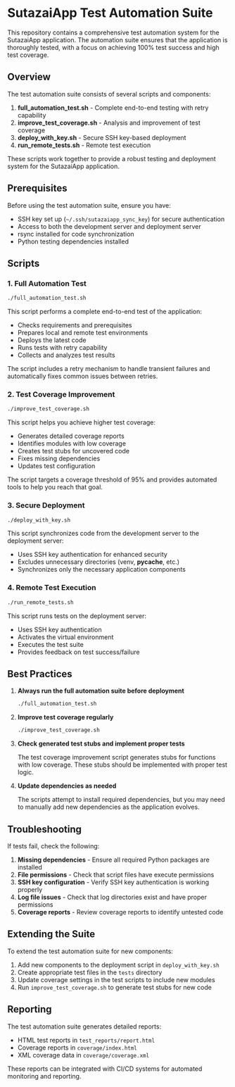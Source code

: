 # SutazaiApp Test Automation Suite

This repository contains a comprehensive test automation system for the SutazaiApp application. The automation suite ensures that the application is thoroughly tested, with a focus on achieving 100% test success and high test coverage.

## Overview

The test automation suite consists of several scripts and components:

1. **full_automation_test.sh** - Complete end-to-end testing with retry capability
2. **improve_test_coverage.sh** - Analysis and improvement of test coverage
3. **deploy_with_key.sh** - Secure SSH key-based deployment
4. **run_remote_tests.sh** - Remote test execution

These scripts work together to provide a robust testing and deployment system for the SutazaiApp application.

## Prerequisites

Before using the test automation suite, ensure you have:

- SSH key set up (`~/.ssh/sutazaiapp_sync_key`) for secure authentication
- Access to both the development server and deployment server
- rsync installed for code synchronization
- Python testing dependencies installed

## Scripts

### 1. Full Automation Test

```bash
./full_automation_test.sh
```

This script performs a complete end-to-end test of the application:

- Checks requirements and prerequisites
- Prepares local and remote test environments
- Deploys the latest code
- Runs tests with retry capability
- Collects and analyzes test results

The script includes a retry mechanism to handle transient failures and automatically fixes common issues between retries.

### 2. Test Coverage Improvement

```bash
./improve_test_coverage.sh
```

This script helps you achieve higher test coverage:

- Generates detailed coverage reports
- Identifies modules with low coverage
- Creates test stubs for uncovered code
- Fixes missing dependencies
- Updates test configuration

The script targets a coverage threshold of 95% and provides automated tools to help you reach that goal.

### 3. Secure Deployment

```bash
./deploy_with_key.sh
```

This script synchronizes code from the development server to the deployment server:

- Uses SSH key authentication for enhanced security
- Excludes unnecessary directories (venv, __pycache__, etc.)
- Synchronizes only the necessary application components

### 4. Remote Test Execution

```bash
./run_remote_tests.sh
```

This script runs tests on the deployment server:

- Uses SSH key authentication
- Activates the virtual environment
- Executes the test suite
- Provides feedback on test success/failure

## Best Practices

1. **Always run the full automation suite before deployment**
   
   ```bash
   ./full_automation_test.sh
   ```

2. **Improve test coverage regularly**
   
   ```bash
   ./improve_test_coverage.sh
   ```

3. **Check generated test stubs and implement proper tests**
   
   The test coverage improvement script generates stubs for functions with low coverage. These stubs should be implemented with proper test logic.

4. **Update dependencies as needed**
   
   The scripts attempt to install required dependencies, but you may need to manually add new dependencies as the application evolves.

## Troubleshooting

If tests fail, check the following:

1. **Missing dependencies** - Ensure all required Python packages are installed
2. **File permissions** - Check that script files have execute permissions
3. **SSH key configuration** - Verify SSH key authentication is working properly
4. **Log file issues** - Check that log directories exist and have proper permissions
5. **Coverage reports** - Review coverage reports to identify untested code

## Extending the Suite

To extend the test automation suite for new components:

1. Add new components to the deployment script in `deploy_with_key.sh`
2. Create appropriate test files in the `tests` directory
3. Update coverage settings in the test scripts to include new modules
4. Run `improve_test_coverage.sh` to generate test stubs for new code

## Reporting

The test automation suite generates detailed reports:

- HTML test reports in `test_reports/report.html`
- Coverage reports in `coverage/index.html`
- XML coverage data in `coverage/coverage.xml`

These reports can be integrated with CI/CD systems for automated monitoring and reporting. 